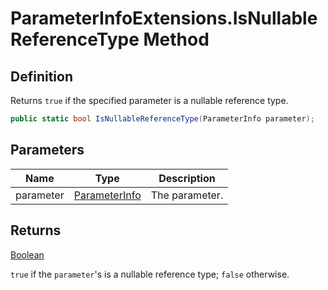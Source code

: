 # ParameterInfoExtensions.IsNullableReferenceType Method
## Definition

Returns `true` if the specified parameter is a nullable reference type.

```c#
public static bool IsNullableReferenceType(ParameterInfo parameter);
```

## Parameters

| Name | Type | Description |
| ---- | ---- | ----------- |
| parameter | [ParameterInfo](https://learn.microsoft.com/en-gb/dotnet/api/System.Reflection.ParameterInfo) | The parameter. |

## Returns

[Boolean](https://learn.microsoft.com/en-gb/dotnet/api/System.Boolean)

`true` if the `parameter`&#39;s is a nullable reference type; `false` otherwise.
